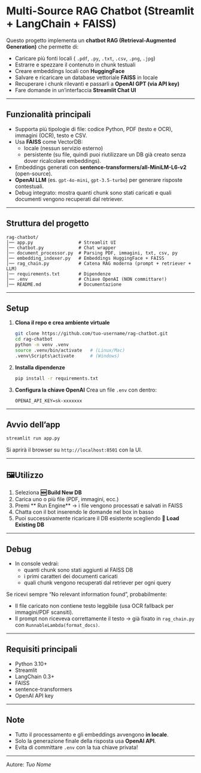 # Multi-Source RAG Chatbot (Streamlit + LangChain + FAISS)

Questo progetto implementa un **chatbot RAG (Retrieval-Augmented Generation)** che permette di:

- Caricare più fonti locali ( `.pdf`, `.py`, `.txt`, `.csv`, `.png`, `.jpg`)
- Estrarre e spezzare il contenuto in chunk testuali
- Creare embeddings locali con **HuggingFace**
- Salvare e ricaricare un database vettoriale **FAISS** in locale
- Recuperare i chunk rilevanti e passarli a **OpenAI GPT (via API key)**
- Fare domande in un’interfaccia **Streamlit Chat UI**

---

##  Funzionalità principali

- Supporta più tipologie di file: codice Python, PDF (testo e OCR), immagini (OCR), testo e CSV.
- Usa **FAISS** come VectorDB:
  - locale (nessun servizio esterno) 
  - persistente (su file, quindi puoi riutilizzare un DB già creato senza dover ricalcolare embeddings).
- Embeddings generati con **sentence-transformers/all-MiniLM-L6-v2** (open-source).
- **OpenAI LLM** (es. `gpt-4o-mini`, `gpt-3.5-turbo`) per generare risposte contestuali.
- Debug integrato: mostra quanti chunk sono stati caricati e quali documenti vengono recuperati dal retriever.

---

##  Struttura del progetto

```
rag-chatbot/
│── app.py                 # Streamlit UI
│── chatbot.py             # Chat wrapper
│── document_processor.py  # Parsing PDF, immagini, txt, csv, py
│── embedding_indexer.py   # Embeddings HuggingFace + FAISS
│── rag_chain.py           # Catena RAG moderna (prompt + retriever + LLM)
│── requirements.txt       # Dipendenze
│── .env                   # Chiave OpenAI (NON committare!)
│── README.md              # Documentazione
```

---

##  Setup

1. **Clona il repo e crea ambiente virtuale**
   ```bash
   git clone https://github.com/tuo-username/rag-chatbot.git
   cd rag-chatbot
   python -m venv .venv
   source .venv/bin/activate   # (Linux/Mac)
   .venv\Scripts\activate      # (Windows)
   ```

2. **Installa dipendenze**
   ```bash
   pip install -r requirements.txt
   ```

3. **Configura la chiave OpenAI**
   Crea un file `.env` con dentro:
   ```env
   OPENAI_API_KEY=sk-xxxxxxx
   ```

---

##  Avvio dell’app

```bash
streamlit run app.py
```

Si aprirà il browser su `http://localhost:8501` con la UI.

---

## 🖼Utilizzo

1. Seleziona **🆕 Build New DB**
2. Carica uno o più file (PDF, immagini, ecc.)
3. Premi ** Run Engine** → i file vengono processati e salvati in FAISS
4. Chatta con il bot inserendo le domande nel box in basso
5. Puoi successivamente ricaricare il DB esistente scegliendo **🔄 Load Existing DB**

---

##  Debug

- In console vedrai:
  - quanti chunk sono stati aggiunti al FAISS DB
  - i primi caratteri dei documenti caricati
  - quali chunk vengono recuperati dal retriever per ogni query

Se ricevi sempre “No relevant information found”, probabilmente:
- Il file caricato non contiene testo leggibile (usa OCR fallback per immagini/PDF scansiti).
- Il prompt non riceveva correttamente il testo → già fixato in `rag_chain.py` con `RunnableLambda(format_docs)`.

---

##  Requisiti principali

- Python 3.10+  
- Streamlit  
- LangChain 0.3+  
- FAISS  
- sentence-transformers  
- OpenAI API key  

---

##  Note

- Tutto il processamento e gli embeddings avvengono **in locale**.  
- Solo la generazione finale della risposta usa **OpenAI API**.  
- Evita di committare `.env` con la tua chiave privata!  

---

Autore: *Tuo Nome*  
